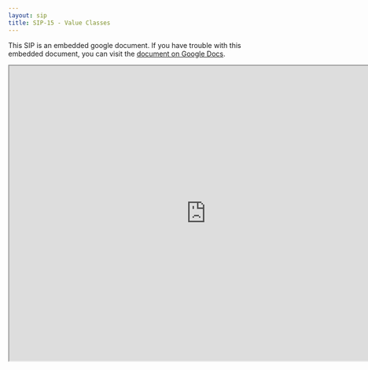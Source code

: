 ```yaml
---
layout: sip
title: SIP-15 - Value Classes
---
```



This SIP is an embedded google document. If you have trouble with this embedded document, you can visit the [document on Google Docs](https://docs.google.com/document/d/10TQKgMiJTbVtkdRG53wsLYwWM2MkhtmdV25-NZvLLMA/edit?hl=en_US).

<iframe 
  src="https://docs.google.com/document/d/10TQKgMiJTbVtkdRG53wsLYwWM2MkhtmdV25-NZvLLMA/edit?hl=en_US"
  style="width:800px;height:600px;"></iframe>

